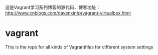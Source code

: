 这是Vagrant学习系列博客的源代码，博客地址：http://www.cnblogs.com/davenkin/p/vagrant-virtualbox.html

# vagrant
This is the repo for all kinds of Vagrantfiles for different system settings
